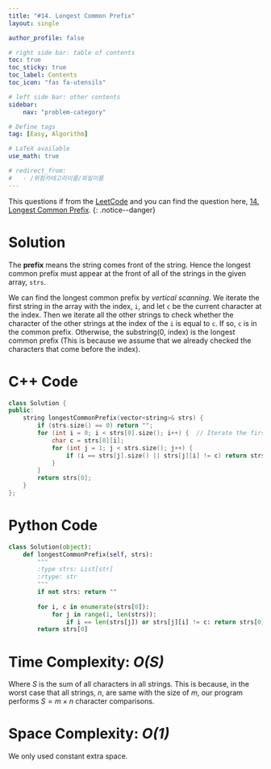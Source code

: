 ```yaml
---
title: "#14. Longest Common Prefix"
layout: single

author_profile: false

# right side bar: table of contents
toc: true
toc_sticky: true
toc_label: Contents
toc_icon: "fas fa-utensils"

# left side bar: other contents
sidebar:
    nav: "problem-category"

# Define tags
tag: [Easy, Algorithm]

# LaTeX available
use_math: true

# redirect_from:
#   - /위험카테고리이름/파일이름
---
```


This questions if from the [LeetCode](https://leetcode.com) and you can find the question here, [14. Longest Common Prefix](https://leetcode.com/problems/longest-common-prefix/).
{: .notice--danger}

# Solution
The **prefix** means the string comes front of the string. Hence the longest common prefix must appear at the front of all of the strings in the given array, `strs`.

We can find the longest common prefix by *vertical scanning*.  We iterate the first string in the array with the index, `i`,  and let `c` be the current character at the index. Then we iterate all the other strings to check whether the character of the other strings at the index of the `i` is equal to `c`. If so, `c` is in the common prefix. Otherwise, the substring(0, index) is the longest common prefix (This is because we assume that we already checked the characters that come before the index).

# C++ Code
```c++
class Solution {
public:
    string longestCommonPrefix(vector<string>& strs) {
        if (strs.size() == 0) return "";
        for (int i = 0; i < strs[0].size(); i++) {	// Iterate the first string of the array
            char c = strs[0][i];
            for (int j = 1; j < strs.size(); j++) {
                if (i == strs[j].size() || strs[j][i] != c) return strs[0].substr(0, i);
            }
        }
        return strs[0];
    }
};
```

# Python Code
~~~python
class Solution(object):
    def longestCommonPrefix(self, strs):
        """
        :type strs: List[str]
        :rtype: str
        """
        if not strs: return ""
        
        for i, c in enumerate(strs[0]):
            for j in range(1, len(strs)):
                if i == len(strs[j]) or strs[j][i] != c: return strs[0][:i]
        return strs[0]
~~~

# Time Complexity: *$O(S)$*
Where $S$ is the sum of all characters in all strings. This is because, in the worst case that all strings, $n$, are same with the size of $m$, our program performs $S = m \times n$ character comparisons. 

# Space Complexity: *$O(1)$*
We only used constant extra space.

